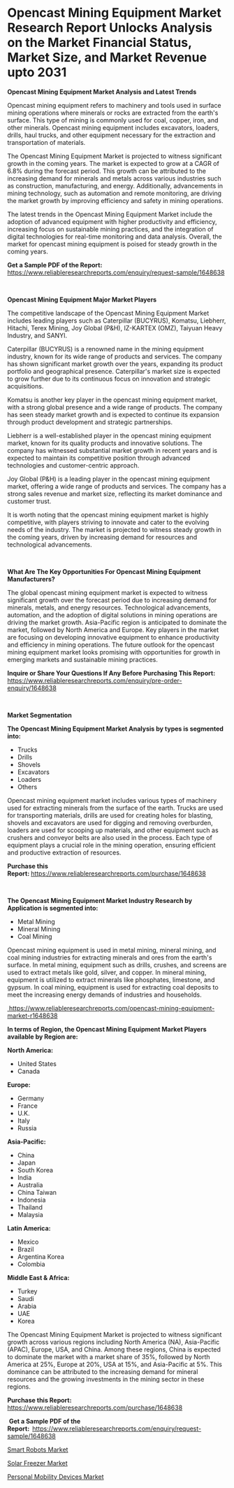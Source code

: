 <p><h1>Opencast Mining Equipment Market Research Report Unlocks Analysis on the Market Financial Status, Market Size, and Market Revenue upto 2031</h1></p><p><strong>Opencast Mining Equipment Market Analysis and Latest Trends</strong></p>
<p><p>Opencast mining equipment refers to machinery and tools used in surface mining operations where minerals or rocks are extracted from the earth's surface. This type of mining is commonly used for coal, copper, iron, and other minerals. Opencast mining equipment includes excavators, loaders, drills, haul trucks, and other equipment necessary for the extraction and transportation of materials.</p><p>The Opencast Mining Equipment Market is projected to witness significant growth in the coming years. The market is expected to grow at a CAGR of 6.8% during the forecast period. This growth can be attributed to the increasing demand for minerals and metals across various industries such as construction, manufacturing, and energy. Additionally, advancements in mining technology, such as automation and remote monitoring, are driving the market growth by improving efficiency and safety in mining operations.</p><p>The latest trends in the Opencast Mining Equipment Market include the adoption of advanced equipment with higher productivity and efficiency, increasing focus on sustainable mining practices, and the integration of digital technologies for real-time monitoring and data analysis. Overall, the market for opencast mining equipment is poised for steady growth in the coming years.</p></p>
<p><strong>Get a Sample PDF of the Report:&nbsp;</strong> <a href="https://www.reliableresearchreports.com/enquiry/request-sample/1648638">https://www.reliableresearchreports.com/enquiry/request-sample/1648638</a></p>
<p>&nbsp;</p>
<p><strong>Opencast Mining Equipment Major Market Players</strong></p>
<p><p>The competitive landscape of the Opencast Mining Equipment Market includes leading players such as Caterpillar (BUCYRUS), Komatsu, Liebherr, Hitachi, Terex Mining, Joy Global (P&H), IZ-KARTEX (OMZ), Taiyuan Heavy Industry, and SANYI. </p><p>Caterpillar (BUCYRUS) is a renowned name in the mining equipment industry, known for its wide range of products and services. The company has shown significant market growth over the years, expanding its product portfolio and geographical presence. Caterpillar's market size is expected to grow further due to its continuous focus on innovation and strategic acquisitions.</p><p>Komatsu is another key player in the opencast mining equipment market, with a strong global presence and a wide range of products. The company has seen steady market growth and is expected to continue its expansion through product development and strategic partnerships.</p><p>Liebherr is a well-established player in the opencast mining equipment market, known for its quality products and innovative solutions. The company has witnessed substantial market growth in recent years and is expected to maintain its competitive position through advanced technologies and customer-centric approach.</p><p>Joy Global (P&H) is a leading player in the opencast mining equipment market, offering a wide range of products and services. The company has a strong sales revenue and market size, reflecting its market dominance and customer trust.</p><p>It is worth noting that the opencast mining equipment market is highly competitive, with players striving to innovate and cater to the evolving needs of the industry. The market is projected to witness steady growth in the coming years, driven by increasing demand for resources and technological advancements.</p></p>
<p>&nbsp;</p>
<p><strong>What Are The Key Opportunities For Opencast Mining Equipment Manufacturers?</strong></p>
<p><p>The global opencast mining equipment market is expected to witness significant growth over the forecast period due to increasing demand for minerals, metals, and energy resources. Technological advancements, automation, and the adoption of digital solutions in mining operations are driving the market growth. Asia-Pacific region is anticipated to dominate the market, followed by North America and Europe. Key players in the market are focusing on developing innovative equipment to enhance productivity and efficiency in mining operations. The future outlook for the opencast mining equipment market looks promising with opportunities for growth in emerging markets and sustainable mining practices.</p></p>
<p><strong>Inquire or Share Your Questions If Any Before Purchasing This Report:</strong> <a href="https://www.reliableresearchreports.com/enquiry/pre-order-enquiry/1648638">https://www.reliableresearchreports.com/enquiry/pre-order-enquiry/1648638</a></p>
<p>&nbsp;</p>
<p><strong>Market Segmentation</strong></p>
<p><strong>The Opencast Mining Equipment Market Analysis by types is segmented into:</strong></p>
<p><ul><li>Trucks</li><li>Drills</li><li>Shovels</li><li>Excavators</li><li>Loaders</li><li>Others</li></ul></p>
<p><p>Opencast mining equipment market includes various types of machinery used for extracting minerals from the surface of the earth. Trucks are used for transporting materials, drills are used for creating holes for blasting, shovels and excavators are used for digging and removing overburden, loaders are used for scooping up materials, and other equipment such as crushers and conveyor belts are also used in the process. Each type of equipment plays a crucial role in the mining operation, ensuring efficient and productive extraction of resources.</p></p>
<p><strong>Purchase this Report:&nbsp;</strong><a href="https://www.reliableresearchreports.com/purchase/1648638">https://www.reliableresearchreports.com/purchase/1648638</a></p>
<p>&nbsp;</p>
<p><strong>The Opencast Mining Equipment Market Industry Research by Application is segmented into:</strong></p>
<p><ul><li>Metal Mining</li><li>Mineral Mining</li><li>Coal Mining</li></ul></p>
<p><p>Opencast mining equipment is used in metal mining, mineral mining, and coal mining industries for extracting minerals and ores from the earth's surface. In metal mining, equipment such as drills, crushes, and screens are used to extract metals like gold, silver, and copper. In mineral mining, equipment is utilized to extract minerals like phosphates, limestone, and gypsum. In coal mining, equipment is used for extracting coal deposits to meet the increasing energy demands of industries and households.</p></p>
<p><a href="https://www.reliableresearchreports.com/opencast-mining-equipment-market-r1648638">&nbsp;https://www.reliableresearchreports.com/opencast-mining-equipment-market-r1648638</a></p>
<p><strong>In terms of Region, the Opencast Mining Equipment Market Players available by Region are:</strong></p>
<p>
    <p> <strong> North America: </strong>
        <ul>
            <li>United States</li>
            <li>Canada</li>
        </ul>
        </p> 
    <p> <strong> Europe: </strong>
        <ul>
            <li>Germany</li>
            <li>France</li>
            <li>U.K.</li>
            <li>Italy</li>
            <li>Russia</li>
        </ul>
        </p> 
    <p> <strong> Asia-Pacific: </strong>
        <ul>
            <li>China</li>
            <li>Japan</li>
            <li>South Korea</li>
            <li>India</li>
            <li>Australia</li>
            <li>China Taiwan</li>
            <li>Indonesia</li>
            <li>Thailand</li>
            <li>Malaysia</li>
        </ul>
        </p> 
    <p> <strong> Latin America: </strong>
        <ul>
            <li>Mexico</li>
            <li>Brazil</li>
            <li>Argentina Korea</li>
            <li>Colombia</li>
        </ul>
        </p> 
    <p> <strong> Middle East & Africa: </strong>
        <ul>
            <li>Turkey</li>
            <li>Saudi</li>
            <li>Arabia</li>
            <li>UAE</li>
            <li>Korea</li>
        </ul>
    </p>
    </p>
<p><p>The Opencast Mining Equipment Market is projected to witness significant growth across various regions including North America (NA), Asia-Pacific (APAC), Europe, USA, and China. Among these regions, China is expected to dominate the market with a market share of 35%, followed by North America at 25%, Europe at 20%, USA at 15%, and Asia-Pacific at 5%. This dominance can be attributed to the increasing demand for mineral resources and the growing investments in the mining sector in these regions.</p></p>
<p><strong>Purchase this Report: </strong><a href="https://www.reliableresearchreports.com/purchase/1648638">https://www.reliableresearchreports.com/purchase/1648638</a></p>
<p>&nbsp;<strong>Get a Sample PDF of the Report:&nbsp;&nbsp;</strong><a href="https://www.reliableresearchreports.com/enquiry/request-sample/1648638">https://www.reliableresearchreports.com/enquiry/request-sample/1648638</a></p>
<p><strong></strong></p>
<p><p><a href="https://meowing-lemming-dd3.notion.site/Smart-Robots-Market-Insights-into-Market-CAGR-Market-Trends-and-Growth-Strategies-bcca8357af8746b5a652fb36b4caa30b">Smart Robots Market</a></p><p><a href="https://shimmer-gardenia-37a.notion.site/Solar-Freezer-Market-Size-Reveals-the-Best-Marketing-Channels-In-Global-Industry-fd6648b5e06c45d6878c24ea15345631">Solar Freezer Market</a></p><p><a href="https://unruly-ladybug-44b.notion.site/Personal-Mobility-Devices-Market-Insights-into-Market-CAGR-Market-Trends-and-Growth-Strategies-eb8f7e0b79394151a17e237122d4f62d">Personal Mobility Devices Market</a></p></p>